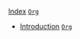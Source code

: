 [Index](../docs/index.html) [`Org`](../docs/index.org)

-   [Introduction](../docs/Introduction.html)
    [`Org`](../docs/Introduction.org)

